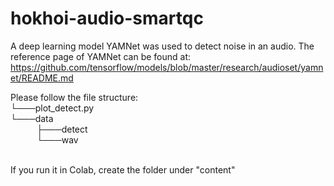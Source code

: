 # hokhoi-audio-smartqc
A deep learning model YAMNet was used to detect noise in an audio. The reference page of YAMNet can be found at: https://github.com/tensorflow/models/blob/master/research/audioset/yamnet/README.md

Please follow the file structure:
<br>└───plot_detect.py
<br>└───data
<br>&emsp;&emsp;&emsp;├───detect
<br>&emsp;&emsp;&emsp;└───wav

<br> If you run it in Colab, create the folder under "content"
